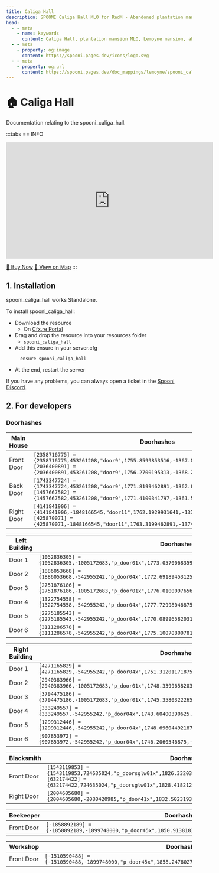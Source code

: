 ```yaml
---
title: Caliga Hall
description: SPOONI Caliga Hall MLO for RedM - Abandoned plantation mansion with detailed interior. Historic estate for Lemoyne roleplay in Red Dead Redemption 2.
head:
  - - meta
    - name: keywords
      content: Caliga Hall, plantation mansion MLO, Lemoyne mansion, abandoned estate, historic building, RedM Caliga Hall, RDR2 Lemoyne
  - - meta
    - property: og:image
      content: https://spooni.pages.dev/icons/logo.svg
  - - meta
    - property: og:url
      content: https://spooni.pages.dev/doc_mappings/lemoyne/spooni_caliga_hall
---
```


# 🏠 Caliga Hall
Documentation relating to the spooni_caliga_hall.

:::tabs
== INFO
<iframe width="560" height="315" src="https://www.youtube.com/embed/BJ9Si62h3WA" frameborder="0" allow="accelerometer; autoplay; clipboard-write; encrypted-media; gyroscope; picture-in-picture; web-share" allowfullscreen></iframe>

<a href="https://spooni-mapping.tebex.io/package/6010188" class="button-buy">🛒 Buy Now</a>
<a href="https://spooni.de/rdr2/?m=house74" class="button-map">📍 View on Map</a>
:::

## 1. Installation
spooni_caliga_hall works Standalone.  

To install spooni_caliga_hall:
- Download the resource
  - On [Cfx.re Portal](https://portal.cfx.re/)
- Drag and drop the resource into your resources folder
  - `spooni_caliga_hall`
- Add this ensure in your server.cfg
  ```
    ensure spooni_caliga_hall
  ```
- At the end, restart the server

If you have any problems, you can always open a ticket in the [Spooni Discord](https://discord.gg/spooni).

## 2. For developers
### Doorhashes
| Main House                | Doorhashes
|---------------------------|----------------------------------------------------------------------------------|
| Front Door                | `[2358716775] = {2358716775,453261208,"door9",1755.8599853516,-1367.0999755859,44.229999542236}` <br> `[2036400891] = {2036400891,453261208,"door9",1756.2700195313,-1368.2249755859,44.229999542236}`
| Back Door                 | `[1743347724] = {1743347724,453261208,"door9",1771.8199462891,-1362.6390380859,44.220001220703}` <br> `[1457667582] = {1457667582,453261208,"door9",1771.4100341797,-1361.5119628906,44.220001220703}`
| Right Door                | `[4141841906] = {4141841906,-1848166545,"door11",1762.1929931641,-1374.9899902344,44.231590270996}` <br> `[425870071] = {425870071,-1848166545,"door11",1763.3199462891,-1374.5799560547,44.231590270996}`

| Left Building             | Doorhashes
|---------------------------|----------------------------------------------------------------------------------|
| Door 1                    | `[1052836305] = {1052836305,-1005172683,"p_door01x",1773.0570068359375,-1401.656982421875,43.582763671875}`
| Door 2                    | `[1886053668] = {1886053668,-542955242,"p_door04x",1772.69189453125,-1410.43994140625,47.39984512329101}`
| Door 3                    | `[2751876186] = {2751876186,-1005172683,"p_door01x",1776.010009765625,-1409.7760009765625,43.59750747680664}`
| Door 4                    | `[1322754558] = {1322754558,-542955242,"p_door04x",1777.72998046875,-1408.6099853515625,47.39984512329101}`
| Door 5                    | `[2275185543] = {2275185543,-542955242,"p_door04x",1770.0899658203125,-1403.260009765625,47.45999908447265}`
| Door 6                    | `[3111286578] = {3111286578,-542955242,"p_door04x",1775.1007080078125,-1401.43994140625,47.39984512329101}`

| Right Building            | Doorhashes
|---------------------------|----------------------------------------------------------------------------------|
| Door 1                    | `[4271165829] = {4271165829,-542955242,"p_door04x",1751.31201171875,-1328.9329833984375,47.40081024169922}`
| Door 2                    | `[2940383966] = {2940383966,-1005172683,"p_door01x",1748.3399658203125,-1330.550048828125,43.58597183227539}`
| Door 3                    | `[3794475186] = {3794475186,-1005172683,"p_door01x",1745.3580322265625,-1322.361083984375,43.58730316162109}`
| Door 4                    | `[333249557] = {333249557,-542955242,"p_door04x",1743.60400390625,-1323.60400390625,47.40438461303711}`
| Door 5                    | `[1299312446] = {1299312446,-542955242,"p_door04x",1748.696044921875,-1321.7509765625,47.40438461303711}`
| Door 6                    | `[907853972] = {907853972,-542955242,"p_door04x",1746.2060546875,-1330.7919921875,47.40438461303711}`

| Blacksmith                | Doorhashes
|---------------------------|----------------------------------------------------------------------------------|
| Front Door                | `[1543119853] = {1543119853,724635024,"p_doorsglw01x",1826.33203125,-1244.174072265625,41.52971649169922}` <br> `[632174422] = {632174422,724635024,"p_doorsglw01x",1828.418212890625,-1245.34912109375,41.52971649169922}`
| Right Door                | `[2004605680] = {2004605680,-2080420985,"p_door41x",1832.5023193359375,-1243.3790283203125,41.53307342529297}`

| Beekeeper                 | Doorhashes
|---------------------------|----------------------------------------------------------------------------------|
| Front Door                | `[-1858892189] = {-1858892189,-1899748000,"p_door45x",1850.913818359375,-1240.0087890625,42.25031661987305}`

| Workshop                  | Doorhashes
|---------------------------|----------------------------------------------------------------------------------|
| Front Door                | `[-1510590488] = {-1510590488,-1899748000,"p_door45x",1858.247802734375,-1227.792236328125,41.96364974975586}`
